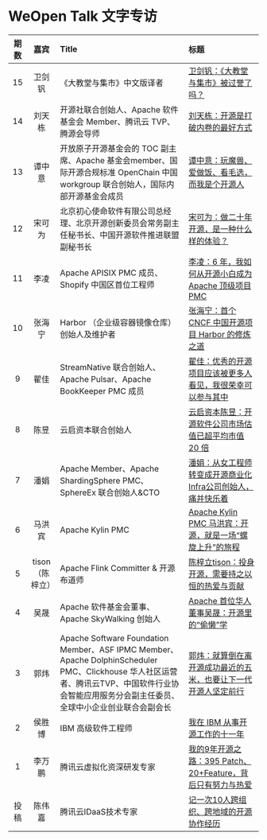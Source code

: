 # WeOpen Talk 文字专访

| 期数 |      嘉宾       | Title                                                        | 标题                                                         |
| :--: | :-------------: | :----------------------------------------------------------- | :----------------------------------------------------------- |
|  15  |     卫剑钒      | 《大教堂与集市》中文版译者 | [卫剑钒：《大教堂与集市》被过誉了吗？](https://mp.weixin.qq.com/s?__biz=MzkyNTI1MjA3NQ==&mid=2247493985&idx=1&sn=2583ffd067273c9c10b90563e245f8bc&chksm=c1cbc9e5f6bc40f3228801748d06fab5edd008a4992b9a3b01322ea9719e1b035baea61d25e1#rd)|
|  14  |     刘天栋      | 开源社联合创始人、Apache 软件基金会 Member、腾讯云 TVP、腾源会导师 | [刘天栋：开源是打破内卷的最好方式](https://mp.weixin.qq.com/s?__biz=MzkyNTI1MjA3NQ==&mid=2247493627&idx=1&sn=16dbdd2f726e2d83afe82e27f9c77c36&chksm=c1cbc77ff6bc4e69b1d30fe4fb621ef690f080ee2fe1b6e6d931189ba66576ebca01a43272f6#rd) |
|  13  |     谭中意      | 开放原子开源基金会的 TOC 副主席、Apache 基金会member、国际开源合规标准 OpenChain 中国 workgroup 联合创始人，国际内部开源基金会成员 | [谭中意：玩魔兽、爱做饭、看毛选，而我是个开源人](https://mp.weixin.qq.com/s/BDUCACg0UKmd_2Dcdmlu6Q) |
|  12  |     宋可为      | 北京初心使命软件有限公司总经理、北京开源创新委员会常务副主任秘书长、中国开源软件推进联盟副秘书长 | [宋可为：做二十年开源，是一种什么样的体验？](https://mp.weixin.qq.com/s/gJKvv2jvj6bkQED_xmdE7Q) |
|  11  |      李凌       | Apache APISIX PMC 成员、Shopify 中国区首位工程师             | [李凌：6 年，我如何从开源小白成为 Apache 顶级项目 PMC](https://mp.weixin.qq.com/s/-IjC66J4TPw0H14RvNBT5w) |
|  10  |     张海宁      | Harbor （企业级容器镜像仓库）创始人及维护者                  | [张海宁：首个 CNCF 中国开源项目 Harbor 的修炼之道](https://mp.weixin.qq.com/s/-_AQgW-SGSSqWKkvCJd2tQ) |
|  9   |      翟佳       | StreamNative 联合创始人、Apache Pulsar、Apache BookKeeper PMC 成员 | [翟佳：优秀的开源项目应该被更多人看见，我很荣幸可以参与其中](https://mp.weixin.qq.com/s/RJo5B5rB43nsJSNeZxBKHg) |
|  8   |      陈昱       | 云启资本联合创始人                                           | [云启资本陈昱：开源软件公司市场估值已超平均市值 20 倍](https://mp.weixin.qq.com/s/NbkIG8Fy07TPxc-2_fMwOA) |
|  7   |      潘娟       | Apache Member、Apache ShardingSphere PMC、SphereEx 联合创始人&CTO | [潘娟：从女工程师转变成开源商业化Infra公司创始人，痛并快乐着](https://mp.weixin.qq.com/s/uSo0dkvrDMaWgta-z3qJSw) |
|  6   |     马洪宾      | Apache Kylin PMC                                             | [Apache Kylin PMC 马洪宾：开源，就是一场“螺旋上升”的旅程](https://mp.weixin.qq.com/s/NDefQjp655R0YhIXLHptvg) |
|  5   | tison（陈梓立） | Apache Flink Committer &  开源布道师                         | [陈梓立tison：投身开源，需要持之以恒的热爱与贡献](https://mp.weixin.qq.com/s/43fxi_PHiLaVAVQ6QoTshA) |
|  4   |      吴晟       | Apache 软件基金会董事、 Apache SkyWalking 创始人             | [Apache 首位华人董事吴晟：开源里的“偷懒”学](https://mp.weixin.qq.com/s/GMJhblNXQ_HMUGggMIX95A) |
|  3   |      郭炜       | Apache Software Foundation Member、ASF IPMC Member、Apache DolphinScheduler PMC、Clickhouse 华人社区运营者、腾讯云TVP、中国软件行业协会智能应用服务分会副主任委员、全球中小企业创业联合会副会长 | [郭炜：就算倒在离开源成功最近的五米，也要让下一代开源人坚定前行](https://mp.weixin.qq.com/s/uc_nO_dnMuB8j2eRlqyBBg) |
|  2   |     侯胜博      | IBM 高级软件工程师                                           | [我在 IBM 从事开源工作的十一年](https://mp.weixin.qq.com/s/JorsDQjy_YonpT3fKuzvrA) |
|  1   |     李万鹏      | 腾讯云虚拟化资深研发专家                                     | [我的9年开源之路：395 Patch、20+Feature，背后只有努力与热爱](https://mp.weixin.qq.com/s/L-DznM-yEa455xxaPFirOQ) |
| 投稿 |     陈伟嘉      | 腾讯云IDaaS技术专家                                          | [记一次10人跨组织、跨地域的开源协作经历](https://mp.weixin.qq.com/s/5DKoDgC6qEzs28b9PPNBbw) |

